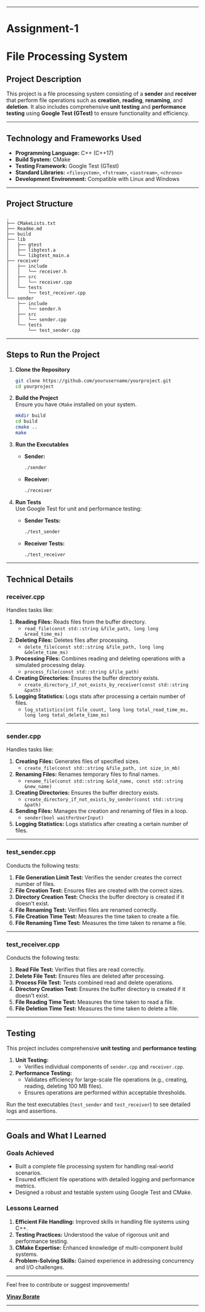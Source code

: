 

---
# **Assignment-1**
# **File Processing System**  

## **Project Description**  
This project is a file processing system consisting of a **sender** and **receiver** that perform file operations such as **creation**, **reading**, **renaming**, and **deletion**. It also includes comprehensive **unit testing** and **performance testing** using **Google Test (GTest)** to ensure functionality and efficiency.  

---

## **Technology and Frameworks Used**  
- **Programming Language:** C++ (C++17)  
- **Build System:** CMake  
- **Testing Framework:** Google Test (GTest)  
- **Standard Libraries:** `<filesystem>`, `<fstream>`, `<iostream>`, `<chrono>`  
- **Development Environment:** Compatible with Linux and Windows  

---

## **Project Structure**  
```plaintext
.
├── CMakeLists.txt
├── Readme.md
├── build
├── lib
│   ├── gtest
│   ├── libgtest.a
│   └── libgtest_main.a
├── receiver
│   ├── include
│   │   └── receiver.h
│   ├── src
│   │   └── receiver.cpp
│   └── tests
│       └── test_receiver.cpp
└── sender
    ├── include
    │   └── sender.h
    ├── src
    │   └── sender.cpp
    └── tests
        └── test_sender.cpp
```

---

## **Steps to Run the Project**  

1. **Clone the Repository**  
   ```bash
   git clone https://github.com/yourusername/yourproject.git
   cd yourproject
   ```

2. **Build the Project**  
   Ensure you have `CMake` installed on your system.  
   ```bash
   mkdir build
   cd build
   cmake ..
   make
   ```

3. **Run the Executables**  
   - **Sender:**  
     ```bash
     ./sender
     ```
   - **Receiver:**  
     ```bash
     ./receiver
     ```

4. **Run Tests**  
   Use Google Test for unit and performance testing:  
   - **Sender Tests:**  
     ```bash
     ./test_sender
     ```
   - **Receiver Tests:**  
     ```bash
     ./test_receiver
     ```

---

## **Technical Details**  

### **receiver.cpp**  
Handles tasks like:  
1. **Reading Files:** Reads files from the buffer directory.  
   - `read_file(const std::string &file_path, long long &read_time_ms)`  
2. **Deleting Files:** Deletes files after processing.  
   - `delete_file(const std::string &file_path, long long &delete_time_ms)`  
3. **Processing Files:** Combines reading and deleting operations with a simulated processing delay.  
   - `process_file(const std::string &file_path)`  
4. **Creating Directories:** Ensures the buffer directory exists.  
   - `create_directory_if_not_exists_by_receiver(const std::string &path)`  
5. **Logging Statistics:** Logs stats after processing a certain number of files.  
   - `log_statistics(int file_count, long long total_read_time_ms, long long total_delete_time_ms)`  

---

### **sender.cpp**  
Handles tasks like:  
1. **Creating Files:** Generates files of specified sizes.  
   - `create_file(const std::string &file_path, int size_in_mb)`  
2. **Renaming Files:** Renames temporary files to final names.  
   - `rename_file(const std::string &old_name, const std::string &new_name)`  
3. **Creating Directories:** Ensures the buffer directory exists.  
   - `create_directory_if_not_exists_by_sender(const std::string &path)`  
4. **Sending Files:** Manages the creation and renaming of files in a loop.  
   - `sender(bool waitForUserInput)`  
5. **Logging Statistics:** Logs statistics after creating a certain number of files.  

---

### **test_sender.cpp**  
Conducts the following tests:  
1. **File Generation Limit Test:** Verifies the sender creates the correct number of files.  
2. **File Creation Test:** Ensures files are created with the correct sizes.  
3. **Directory Creation Test:** Checks the buffer directory is created if it doesn't exist.  
4. **File Renaming Test:** Verifies files are renamed correctly.  
5. **File Creation Time Test:** Measures the time taken to create a file.  
6. **File Renaming Time Test:** Measures the time taken to rename a file.  

---

### **test_receiver.cpp**  
Conducts the following tests:  
1. **Read File Test:** Verifies that files are read correctly.  
2. **Delete File Test:** Ensures files are deleted after processing.  
3. **Process File Test:** Tests combined read and delete operations.  
4. **Directory Creation Test:** Ensures the buffer directory is created if it doesn't exist.  
5. **File Reading Time Test:** Measures the time taken to read a file.  
6. **File Deletion Time Test:** Measures the time taken to delete a file.  

---

## **Testing**  
This project includes comprehensive **unit testing** and **performance testing**:  
1. **Unit Testing:**  
   - Verifies individual components of `sender.cpp` and `receiver.cpp`.  
2. **Performance Testing:**  
   - Validates efficiency for large-scale file operations (e.g., creating, reading, deleting 100 MB files).  
   - Ensures operations are performed within acceptable thresholds.  

Run the test executables (`test_sender` and `test_receiver`) to see detailed logs and assertions.  

---

## **Goals and What I Learned**  

### **Goals Achieved**  
- Built a complete file processing system for handling real-world scenarios.  
- Ensured efficient file operations with detailed logging and performance metrics.  
- Designed a robust and testable system using Google Test and CMake.  

### **Lessons Learned**  
1. **Efficient File Handling:** Improved skills in handling file systems using C++.  
2. **Testing Practices:** Understood the value of rigorous unit and performance testing.  
3. **CMake Expertise:** Enhanced knowledge of multi-component build systems.  
4. **Problem-Solving Skills:** Gained experience in addressing concurrency and I/O challenges.  

---

Feel free to contribute or suggest improvements!  

**[Vinay Borate ](https://github.com/VinayBorate)**  

--- 
